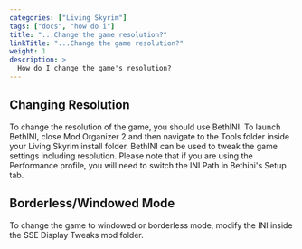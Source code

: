 ```yaml
---
categories: ["Living Skyrim"]
tags: ["docs", "how do i"] 
title: "...Change the game resolution?"
linkTitle: "...Change the game resolution?"
weight: 1
description: >
  How do I change the game's resolution?
---
```


## Changing Resolution

To change the resolution of the game, you should use BethINI. To launch BethINI, close Mod Organizer 2 and then navigate to the Tools folder inside your Living Skyrim install folder. BethINI can be used to tweak the game settings including resolution. Please note that if you are using the Performance profile, you will need to switch the INI Path in Bethini's Setup tab.

## Borderless/Windowed Mode

To change the game to windowed or borderless mode, modify the INI inside the SSE Display Tweaks mod folder.
